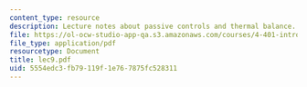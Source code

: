```yaml
---
content_type: resource
description: Lecture notes about passive controls and thermal balance.
file: https://ol-ocw-studio-app-qa.s3.amazonaws.com/courses/4-401-introduction-to-building-technology-spring-2006/5554edc3fb79119f1e767875fc528311_lec9.pdf
file_type: application/pdf
resourcetype: Document
title: lec9.pdf
uid: 5554edc3-fb79-119f-1e76-7875fc528311
---
```

